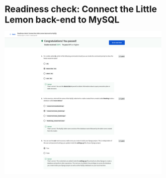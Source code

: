 # Readiness check: Connect the Little Lemon back-end to MySQL

![screencapture-coursera-org-learn-the-full-stack-quiz-DOXpd-readiness-check-connect-the-little-lemon-back-end-to-mysql-view-attempt-2023-02-12-08_07_36.png](Readiness%20check%20Connect%20the%20Little%20Lemon%20back-end%20%2031e62317fdd94c95bfcf04bff716fc20/screencapture-coursera-org-learn-the-full-stack-quiz-DOXpd-readiness-check-connect-the-little-lemon-back-end-to-mysql-view-attempt-2023-02-12-08_07_36.png)